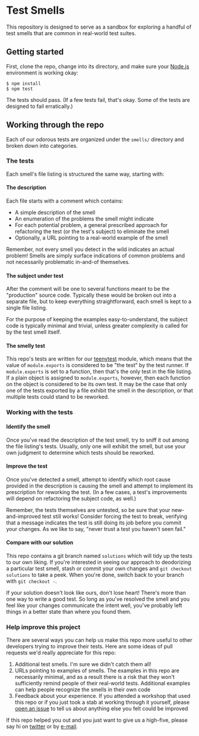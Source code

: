 # Test Smells

This repository is designed to serve as a sandbox for exploring a handful of test
smells that are common in real-world test suites.

## Getting started

First, clone the repo, change into its directory, and make sure your
[Node.js](http://nodejs.org) environment is working okay:

```
$ npm install
$ npm test
```

The tests should pass. (If a few tests fail, that's okay. Some of the tests are
designed to fail erratically.)

## Working through the repo

Each of our odorous tests are organized under the `smells/` directory and broken
down into categories.

### The tests

Each smell's file listing is structured the same way, starting with:

#### The description

Each file starts with a comment which contains:

* A simple description of the smell
* An enumeration of the problems the smell might indicate
* For each potential problem, a general prescribed approach for refactoring the
test (or the test's subject) to eliminate the smell
* Optionally, a URL pointing to a real-world example of the smell

Remember, not every smell you detect in the wild indicates an actual problem!
Smells are simply surface indications of common problems and not necessarily
problematic in-and-of themselves.

#### The subject under test

After the comment will be one to several functions meant to be the "production"
source code. Typically these would be broken out into a separate file, but to
keep everything straightforward, each smell is kept to a single file listing.

For the purpose of keeping the examples easy-to-understand, the subject code is
typically minimal and trivial, unless greater complexity is called for by the
test smell itself.

#### The smelly test

This repo's tests are written for our
[teenytest](https://github.com/testdouble/teenytest) module, which means that
the value of `module.exports` is considered to be "the test" by the test runner.
If `module.exports` is set to a function, then that's the only test in the file
listing. If a plain object is assigned to `module.exports`, however, then each
function on the object is considered to be its own test. It may be the case that only
one of the tests exported by a file exhibit the smell in the description, or that
multiple tests could stand to be reworked.

### Working with the tests

#### Identify the smell

Once you've read the description of the test smell, try to sniff it out among the
file listing's tests. Usually, only one will exhibit the smell, but use your own
judgment to determine which tests should be reworked.

#### Improve the test

Once you've detected a smell, attempt to identify which root cause provided in
the description is causing the smell and attempt to implement its prescription
for reworking the test. (In a few cases, a test's improvements will depend on
refactoring the subject code, as well.)

Remember, the tests themselves are untested, so be sure that your
new-and-improved test still works! Consider forcing the test to break, verifying
that a message indicates the test is still doing its job before you commit your
changes. As we like to say, "never trust a test you haven't seen fail."

#### Compare with our solution

This repo contains a git branch named `solutions` which will tidy up the tests to
our own liking. If you're interested in seeing our approach to deodorizing a
particular test smell, stash or commit your own changes and `git checkout
solutions` to take a peek. When you're done, switch back to your branch with `git
checkout -`.

If your solution doesn't look like ours, don't lose heart! There's more than one
way to write a good test. So long as you've resolved the smell and you feel like
your changes communicate the intent well, you've probably left things in a better
state than where you found them.

### Help improve this project

There are several ways you can help us make this repo more useful to other
developers trying to improve their tests. Here are some ideas of pull requests
we'd really appreciate for this repo:

1. Additional test smells. I'm sure we didn't catch them all!
2. URLs pointing to examples of smells. The examples in this repo are necessarily
minimal, and as a result there is a risk that they won't sufficiently remind
people of their real-world tests. Additional examples can help people recognize
the smells in their own code
3. Feedback about your experience. If you attended a workshop that used this repo
or if you just took a stab at working through it yourself, please [open an
issue](https://github.com/testdouble/test-smells/issues/new) to tell us about
anything else you felt could be improved

If this repo helped you out and you just want to give us a high-five, please say
hi on [twitter](https://twitter.com/testdouble) or by
[e-mail](mailto:hello@testdouble.com).

